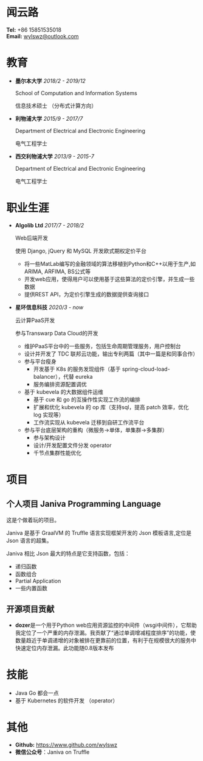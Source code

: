 <!-- font: frutiger -->

# 闻云路
**Tel:** +86 15851535018   
**Email:** wylswz@outlook.com

# 教育
- **墨尔本大学**
    *2018/2 - 2019/12*

    School of Computation and Information Systems

    信息技术硕士 （分布式计算方向）

- **利物浦大学**
    *2015/9 - 2017/7*

    Department of Electrical and Electronic Engineering

    电气工程学士


- **西交利物浦大学**
    *2013/9 - 2015-7*

    Department of Electrical and Electronic Engineering

    电气工程学士

# 职业生涯

- **Algolib Ltd** *2017/7 - 2018/2*
  
  Web后端开发

  使用 Django, jQuery 和 MySQL 开发欧式期权定价平台
  - 将一些MatLab编写的金融领域的算法移植到Python和C++以用于生产,如ARIMA, ARFIMA, BS公式等
  - 开发web应用，使得用户可以使用基于这些算法的定价引擎，并生成一些数据
  - 提供REST API，为定价引擎生成的数据提供查询接口

- **星环信息科技** *2020/3 - now*

  云计算PaaS开发

  参与Transwarp Data Cloud的开发

  - 维护PaaS平台中的一些服务，包括生命周期管理服务，用户控制台
  - 设计并开发了 TDC 联邦云功能，输出专利两篇（其中一篇是和同事合作）
  - 参与平台瘦身
    - 开发基于 K8s 的服务发现组件（基于 spring-cloud-load-balancer），代替 eureka
    - 服务编排资源配置调优
  - 基于 kubevela 的大数据组件运维
    - 基于 cue 和 go 的互操作性实现工作流的编排
    - 扩展和优化 kubevela 的 op 库（支持sql，提高 patch 效率，优化 log 实现等）
    - 工作流实现从 kubevela 迁移到自研工作流平台
  - 参与平台底层架构的重构（微服务->单体，单集群->多集群）
    - 参与架构设计
    - 设计/开发配置文件分发 operator
    - 千节点集群性能优化


# 项目

## 个人项目 Janiva Programming Language
这是个做着玩的项目。

Janiva 是基于 GraalVM 的 Truffle 语言实现框架开发的 Json 模板语言,定位是 Json 语言的超集。

Janiva 相比 Json 最大的特点是它支持函数，包括：
- 递归函数
- 函数组合
- Partial Application
- 一些内置函数
  


## 开源项目贡献

  - **dozer**是一个用于Python web应用资源监控的中间件（wsgi中间件），它帮助我定位了一个严重的内存泄漏。我贡献了“通过单调增减程度排序”的功能，使数量趋近于单调递增的对象被排在更靠前的位置，有利于在规模很大的服务中快速定位内存泄漏。此功能随0.8版本发布


# 技能
- Java Go 都会一点
- 基于 Kubernetes 的软件开发 （operator）


# 其他
- **Github:** https://www.github.com/wylswz
- **微信公众号**：Janiva on Truffle